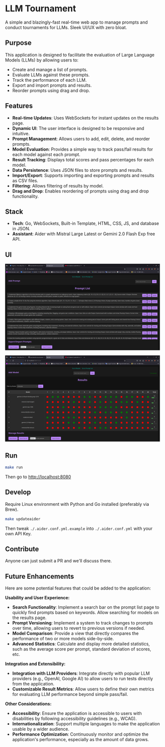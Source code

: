 # LLM Tournament

A simple and blazingly-fast real-time web app to manage prompts and conduct tournaments for LLMs. Sleek UI/UX with zero bloat.

## Purpose

This application is designed to facilitate the evaluation of Large Language Models (LLMs) by allowing users to:

- Create and manage a list of prompts.
- Evaluate LLMs against these prompts.
- Track the performance of each LLM.
- Export and import prompts and results.
- Reorder prompts using drag and drop.

## Features

- **Real-time Updates**: Uses WebSockets for instant updates on the results page.
- **Dynamic UI**: The user interface is designed to be responsive and intuitive.
- **Prompt Management**: Allows users to add, edit, delete, and reorder prompts.
- **Model Evaluation**: Provides a simple way to track pass/fail results for each model against each prompt.
- **Result Tracking**: Displays total scores and pass percentages for each model.
- **Data Persistence**: Uses JSON files to store prompts and results.
- **Import/Export**: Supports importing and exporting prompts and results as CSV files.
- **Filtering**: Allows filtering of results by model.
- **Drag and Drop**: Enables reordering of prompts using drag and drop functionality.

## Stack

- **Tech**: Go, WebSockets, Built-in Template, HTML, CSS, JS, and database in JSON.
- **Assistant**: Aider with Mistral Large Latest or Gemini 2.0 Flash Exp free API.

## UI

![prompt-manager-page](./assets/ui-prompt-manager.png)

![result-page](./assets/ui-result-page.png)

## Run

```bash
make run
```

Then go to <http://localhost:8080>

## Develop

Require Linux environment with Python and Go installed (preferably via Brew).

```bash
make updateaider
```

Then tweak `./.aider.conf.yml.example` into `./.aider.conf.yml` with your own API Key.

## Contribute

Anyone can just submit a PR and we'll discuss there.

## Future Enhancements

Here are some potential features that could be added to the application:

**Usability and User Experience:**

- **Search Functionality**: Implement a search bar on the prompt list page to quickly find prompts based on keywords. Allow searching for models on the results page.
- **Prompt Versioning**: Implement a system to track changes to prompts over time, allowing users to revert to previous versions if needed.
- **Model Comparison**: Provide a view that directly compares the performance of two or more models side-by-side.
- **Advanced Statistics**: Calculate and display more detailed statistics, such as the average score per prompt, standard deviation of scores, etc.

**Integration and Extensibility:**

- **Integration with LLM Providers**: Integrate directly with popular LLM providers (e.g., OpenAI, Google AI) to allow users to run tests directly from the application.
- **Customizable Result Metrics**: Allow users to define their own metrics for evaluating LLM performance beyond simple pass/fail.

**Other Considerations:**

- **Accessibility**: Ensure the application is accessible to users with disabilities by following accessibility guidelines (e.g., WCAG).
- **Internationalization**: Support multiple languages to make the application usable by a wider audience.
- **Performance Optimization**: Continuously monitor and optimize the application's performance, especially as the amount of data grows.
